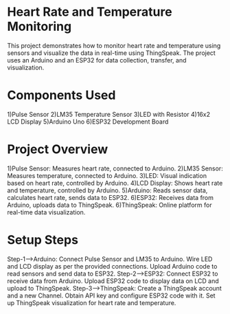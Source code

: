 # Heart Rate and Temperature Monitoring
This project demonstrates how to monitor heart rate and temperature using sensors and visualize the data in real-time using ThingSpeak. The project uses an Arduino and an ESP32 for data collection, transfer, and visualization.

# Components Used
1)Pulse Sensor
2)LM35 Temperature Sensor
3)LED with Resistor
4)16x2 LCD Display
5)Arduino Uno
6)ESP32 Development Board
# Project Overview
1)Pulse Sensor: Measures heart rate, connected to Arduino.
2)LM35 Sensor: Measures temperature, connected to Arduino.
3)LED: Visual indication based on heart rate, controlled by Arduino.
4)LCD Display: Shows heart rate and temperature, controlled by Arduino.
5)Arduino: Reads sensor data, calculates heart rate, sends data to ESP32.
6)ESP32: Receives data from Arduino, uploads data to ThingSpeak.
6)ThingSpeak: Online platform for real-time data visualization.
# Setup Steps
Step-1-->Arduino:
Connect Pulse Sensor and LM35 to Arduino.
Wire LED and LCD display as per the provided connections.
Upload Arduino code to read sensors and send data to ESP32.
Step-2-->ESP32:
Connect ESP32 to receive data from Arduino.
Upload ESP32 code to display data on LCD and upload to ThingSpeak.
Step-3-->ThingSpeak:
Create a ThingSpeak account and a new Channel.
Obtain API key and configure ESP32 code with it.
Set up ThingSpeak visualization for heart rate and temperature.
 

